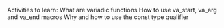 Activities to learn: 
  What are variadic functions
  How to use va_start, va_arg and va_end macros
  Why and how to use the const type qualifier
